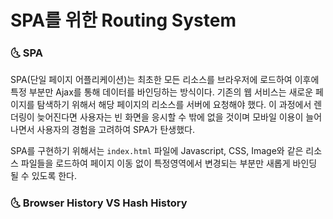 # SPA를 위한 Routing System	



### :last_quarter_moon_with_face: SPA

SPA(단일 페이지 어플리케이션)는 최초한 모든 리소스를 브라우저에 로드하여 이후에 특정 부분만 Ajax를 통해 데이터를 바인딩하는 방식이다. 기존의 웹 서비스는 새로운 페이지를 탐색하기 위해서 해당 페이지의 리소스를 서버에 요청해야 했다. 이 과정에서 렌더링이 늦어진다면 사용자는 빈 화면을 응시할 수 밖에 없을 것이며 모바일 이용이 늘어나면서 사용자의 경험을 고려하여 SPA가 탄생했다.



SPA를 구현하기 위해서는 `index.html` 파일에 Javascript, CSS, Image와 같은 리소스 파일들을 로드하여 페이지 이동 없이 특정영역에서 변경되는 부분만 새롭게 바인딩 될 수 있도록 한다.



### :last_quarter_moon_with_face: Browser History VS Hash History

